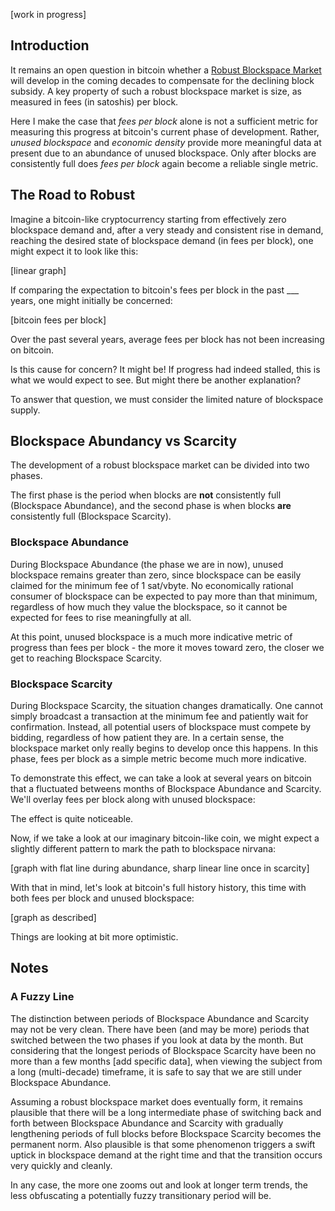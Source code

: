 [work in progress]

## Introduction

It remains an open question in bitcoin whether a [Robust Blockspace Market](https://github.com/MarioGibney/bitcoin-security-research/blob/main/Defining%20a%20Robust%20Blockspace%20Market.md) will develop in the coming decades to compensate for the declining block subsidy. A key property of such a robust blockspace market is size, as measured in fees (in satoshis) per block.

Here I make the case that _fees per block_ alone is not a sufficient metric for measuring this progress at bitcoin's current phase of development. Rather, _unused blockspace_ and _economic density_ provide more meaningful data at present due to an abundance of unused blockspace. Only after blocks are consistently full does _fees per block_ again become a reliable single metric.


## The Road to Robust

Imagine a bitcoin-like cryptocurrency starting from effectively zero blockspace demand and, after a very steady and consistent rise in demand, reaching the desired state of blockspace demand (in fees per block), one might expect it to look like this:

[linear graph]

If comparing the expectation to bitcoin's fees per block in the past ___ years, one might initially be concerned:

[bitcoin fees per block]

Over the past several years, average fees per block has not been increasing on bitcoin.

Is this cause for concern? It might be! If progress had indeed stalled, this is what we would expect to see. But might there be another explanation?

To answer that question, we must consider the limited nature of blockspace supply.


## Blockspace Abundancy vs Scarcity

The development of a robust blockspace market can be divided into two phases.

The first phase is the period when blocks are **not** consistently full (Blockspace Abundance), and the second phase is when blocks **are** consistently full (Blockspace Scarcity).


### Blockspace Abundance

During Blockspace Abundance (the phase we are in now), unused blockspace remains greater than zero, since blockspace can be easily claimed for the minimum fee of 1 sat/vbyte. No economically rational consumer of blockspace can be expected to pay more than that minimum, regardless of how much they value the blockspace, so it cannot be expected for fees to rise meaningfully at all.

At this point, unused blockspace is a much more indicative metric of progress than fees per block - the more it moves toward zero, the closer we get to reaching Blockspace Scarcity.

### Blockspace Scarcity

During Blockspace Scarcity, the situation changes dramatically. One cannot simply broadcast a transaction at the minimum fee and patiently wait for confirmation. Instead, all potential users of blockspace must compete by bidding, regardless of how patient they are. In a certain sense, the blockspace market only really begins to develop once this happens. In this phase, fees per block as a simple metric become much more indicative.

To demonstrate this effect, we can take a look at several years on bitcoin that a fluctuated betweens months of Blockspace Abundance and Scarcity. We'll overlay fees per block along with unused blockspace:

The effect is quite noticeable.

Now, if we take a look at our imaginary bitcoin-like coin, we might expect a slightly different pattern to mark the path to blockspace nirvana:

[graph with flat line during abundance, sharp linear line once in scarcity]

With that in mind, let's look at bitcoin's full history history, this time with both fees per block and unused blockspace:

[graph as described]

Things are looking at bit more optimistic.




## Notes
### A Fuzzy Line

The distinction between periods of Blockspace Abundance and Scarcity may not be very clean. There have been (and may be more) periods that switched between the two phases if you look at data by the month. But considering that the longest periods of Blockspace Scarcity have been no more than a few months [add specific data], when viewing the subject from a long (multi-decade) timeframe, it is safe to say that we are still under Blockspace Abundance.

Assuming a robust blockspace market does eventually form, it remains plausible that there will be a long intermediate phase of switching back and forth between Blockspace Abundance and Scarcity with gradually lengthening periods of full blocks before Blockspace Scarcity becomes the permanent norm. Also plausible is that some phenomenon triggers a swift uptick in blockspace demand at the right time and that the transition occurs very quickly and cleanly.

In any case, the more one zooms out and look at longer term trends, the less obfuscating a potentially fuzzy transitionary period will be.
